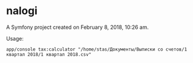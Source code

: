 nalogi
======

A Symfony project created on February 8, 2018, 10:26 am.

Usage:

`app/console tax:calculator "/home/stas/Документы/Выписки со счетов/1 квартал 2018/1 квартал 2018.csv"`